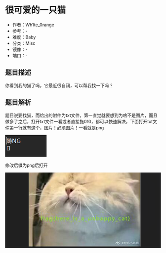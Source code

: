 # 很可爱的一只猫

- 作者：Wh1te_0range
- 参考：-
- 难度：Baby
- 分类：Misc
- 镜像：-
- 端口：-

## 题目描述

你看到我的猫了吗，它最近很自闭，可以帮我找一下吗？

## 题目解析

题目说要找猫，而给出的附件为txt文件，第一直觉就要想到为啥不是图片，而且做多了之后，打开txt文件一看或者直接拖010，都可以快速解决，下面打开txt文件第一行就有这个，图片！必须图片！一看就是png

![](writeup/images/image-20231021203624084.png)

修改后缀为png后打开

![](writeup/images/image-20231021203814805.png)
